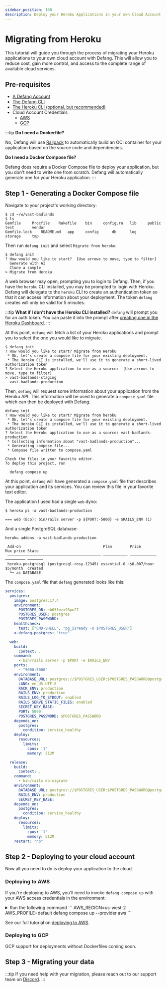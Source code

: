 ```yaml
---
sidebar_position: 100
description: Deploy your Heroku Applications in your own Cloud Account with Defang
---
```


# Migrating from Heroku

This tutorial will guide you through the process of migrating your Heroku applications to your own cloud account with Defang. This will allow you to reduce cost, gain more control, and access to the complete range of available cloud services.

## Pre-requisites
* [A Defang Account](/docs/concepts/authentication)
* [The Defang CLI](/docs/getting-started#install-the-defang-cli)
* [The Heroku CLI (optional, but recommended)](https://devcenter.heroku.com/articles/heroku-cli#install-the-heroku-cli)
* Cloud Account Credentials
  * [AWS](https://docs.aws.amazon.com/cli/latest/userguide/cli-chap-authentication.html)
  * [GCP](https://cloud.google.com/docs/authentication/set-up-adc-local-dev-environment)

:::tip
**Do I need a Dockerfile?**

No, Defang will use [Railpack](https://railpack.com/) to automatically build an OCI container for your application based on the source code and dependencies.

**Do I need a Docker Compose file?**

Defang does require a Docker Compose file to deploy your application, but you don't need to write one from scratch. Defang will automatically generate one for your Heroku application.
:::

## Step 1 - Generating a Docker Compose file

Navigate to your project's working directory:

```
$ cd ~/w/vast-badlands
$ ls
Gemfile		Procfile	Rakefile	bin		config.ru	lib		public		test		vendor
Gemfile.lock	README.md	app		config		db		log		storage		tmp
```

Then run `defang init` and select `Migrate from heroku`:
```
$ defang init
? How would you like to start?  [Use arrows to move, type to filter]
  Generate with AI
  Clone a sample
> Migrate from Heroku
```

A web browser may open, prompting you to login to Defang. Then, if you have the `heroku` CLI installed, you may be prompted to login with Heroku. Defang will delegate to the `heroku` CLI to create an authentication token so that it can access information about your deployment. The token `defang` creates will only be valid for 5 minutes.

:::tip
**What if I don't have the Heroku CLI installed?**
`defang` will prompt you for an auth token. You can paste it into the prompt after [creating one in the Heroku Dashboard](https://dashboard.heroku.com/account/applications/authorizations/new).
:::

At this point, `defang` will fetch a list of your Heroku applications and prompt you to select the one you would like to migrate.

```
$ defang init
? How would you like to start? Migrate from Heroku
 * Ok, let's create a compose file for your existing deployment.
 * The Heroku CLI is installed, we'll use it to generate a short-lived authorization token
? Select the Heroku application to use as a source:  [Use arrows to move, type to filter]
> vast-badlands-staging
  vast-badlands-production
```

Then, `defang` will request some information about your application from the Heroku API. This information will be used to generate a `compose.yaml` file which can then be deployed with Defang.

```
defang init
? How would you like to start? Migrate from heroku
 * Ok, let's create a compose file for your existing deployment.
 * The Heroku CLI is installed, we'll use it to generate a short-lived authorization token
? Select the Heroku application to use as a source: vast-badlands-production
 * Collecting information about "vast-badlands-production"...
 * Generating compose file...
 * Compose file written to compose.yaml

Check the files in your favorite editor.
To deploy this project, run

  defang compose up
```

At this point, `defang` will have generated a `compose.yaml` file that describes your application and its services. You can review this file in your favorite text editor.

The application I used had a single `web` dyno:
```
$ heroku ps -a vast-badlands-production

=== web (Eco): bin/rails server -p ${PORT:-5000} -e $RAILS_ENV (1)
```

And a single PostgreSQL database:
```
heroku addons -a vast-badlands-production

 Add-on                                     Plan        Price        Max price State
 ────────────────────────────────────────── ─────────── ──────────── ───────── ───────
 heroku-postgresql (postgresql-rosy-12345) essential-0 ~$0.007/hour $5/month  created
  └─ as DATABASE
```

The `compose.yaml` file that `defang` generated looks like this:

```yaml
services:
  postgres:
    image: postgres:17.4
    environment:
      POSTGRES_DB: eb631mzx93pn27
      POSTGRES_USER: postgres
      POSTGRES_PASSWORD:
    healthcheck:
      test: ["CMD-SHELL", "pg_isready -U $POSTGRES_USER"]
    x-defang-postgres: "true"

  web:
    build:
      context: .
    command:
      - bin/rails server -p $PORT -e $RAILS_ENV
    ports:
      - "5000:5000"
    environment:
      DATABASE_URL: postgres://$POSTGRES_USER:$POSTGRES_PASSWORD@postgres:5432/$POSTGRES_DB
      LANG: en_US.UTF-8
      RACK_ENV: production
      RAILS_ENV: production
      RAILS_LOG_TO_STDOUT: enabled
      RAILS_SERVE_STATIC_FILES: enabled
      SECRET_KEY_BASE:
      PORT: 5000
      POSTGRES_PASSWORD: $POSTGRES_PASSWORD
    depends_on:
      postgres:
        condition: service_healthy
    deploy:
      resources:
        limits:
          cpus: '1'
          memory: 512M

  release:
    build:
      context: .
    command:
      - bin/rails db:migrate
    environment:
      DATABASE_URL: postgres://$POSTGRES_USER:$POSTGRES_PASSWORD@postgres:5432/$POSTGRES_DB
      RAILS_ENV: production
      SECRET_KEY_BASE:
    depends_on:
      postgres:
        condition: service_healthy
    deploy:
      resources:
        limits:
          cpus: '1'
          memory: 512M
    restart: "no"
```

## Step 2 - Deploying to your cloud account

Now all you need to do is deploy your application to the cloud.

### Deploying to AWS

If you're deploying to AWS, you'll need to invoke `defang compose up` with your AWS access credentials in the environment:

<details>
<summary>
Run the following command
```
AWS_REGION=us-west-2 AWS_PROFILE=default defang compose up --provider aws
```
</summary>

```
 * Using Defang Playground provider from stored preference
 ! Defang cannot monitor status of the following managed service(s): [postgres].
   To check if the managed service is up, check the status of the service which depends on it.
 * Packaging the project files for release at /Users/defang/w/vast-badlands
 * Uploading the project files for release
 * Packaging the project files for web at /Users/defang/w/vast-badlands
 * Uploading the project files for web
 * Monitor your services' status in the defang portal
   - https://portal.defang.io/service/postgres
   - https://portal.defang.io/service/release
   - https://portal.defang.io/service/web
 * Tailing logs for deployment ID qhjwfbi6p1re ; press Ctrl+C to detach:
2025-08-28T14:46:14.632-07:00 cd Update started for stack defang-prod1
2025-08-28T14:46:17.801-07:00 cd  ** Updating service "postgres"
2025-08-28T14:46:17.869-07:00 cd  ** Building image for "release"...
2025-08-28T14:46:17.931-07:00 cd  ** Building image for "web"...
2025-08-28T14:46:17.946-07:00 cd  ** Updating service "web"
2025-08-28T14:46:20.003-07:00 cd  ** Updated service "postgres" to revision 1
2025-08-28T14:47:00.757-07:00 postgres The files belonging to this database system will be owned by user "postgres".
2025-08-28T14:47:00.757-07:00 postgres This user must also own the server process.
2025-08-28T14:47:00.758-07:00 postgres The database cluster will be initialized with locale "en_US.utf8".
2025-08-28T14:47:00.758-07:00 postgres The default database encoding has accordingly been set to "UTF8".
2025-08-28T14:47:00.758-07:00 postgres The default text search configuration will be set to "english".
2025-08-28T14:47:00.758-07:00 postgres Data page checksums are disabled.
2025-08-28T14:47:00.758-07:00 postgres fixing permissions on existing directory /var/lib/postgresql/data ... ok
2025-08-28T14:47:00.758-07:00 postgres creating subdirectories ... ok
2025-08-28T14:47:00.758-07:00 postgres selecting dynamic shared memory implementation ... posix
2025-08-28T14:47:00.829-07:00 postgres selecting default "max_connections" ... 100
2025-08-28T14:47:00.924-07:00 postgres selecting default "shared_buffers" ... 128MB
2025-08-28T14:47:00.940-07:00 postgres selecting default time zone ... Etc/UTC
2025-08-28T14:47:00.941-07:00 postgres creating configuration files ... ok
2025-08-28T14:47:01.723-07:00 postgres running bootstrap script ... ok
2025-08-28T14:47:03.232-07:00 postgres performing post-bootstrap initialization ... ok
2025-08-28T14:47:03.368-07:00 postgres initdb: hint: You can change this by editing pg_hba.conf or using the option -A, or --auth-local and --auth-host, the next time you run initdb.
2025-08-28T14:47:03.368-07:00 postgres syncing data to disk ... ok
2025-08-28T14:47:03.368-07:00 postgres Success. You can now start the database server using:
2025-08-28T14:47:03.368-07:00 postgres     pg_ctl -D /var/lib/postgresql/data -l logfile start
2025-08-28T14:47:03.530-07:00 postgres waiting for server to start....2025-08-28 21:47:03.530 UTC [48] LOG:  starting PostgreSQL 17.4 (Debian 17.4-1.pgdg120+2) on x86_64-pc-linux-gnu, compiled by gcc (Debian 12.2.0-14) 12.2.0, 64-bit
2025-08-28T14:47:03.533-07:00 postgres 2025-08-28 21:47:03.533 UTC [48] LOG:  listening on Unix socket "/var/run/postgresql/.s.PGSQL.5432"
2025-08-28T14:47:03.544-07:00 postgres 2025-08-28 21:47:03.544 UTC [51] LOG:  database system was shut down at 2025-08-28 21:47:03 UTC
2025-08-28T14:47:03.550-07:00 postgres 2025-08-28 21:47:03.550 UTC [48] LOG:  database system is ready to accept connections
2025-08-28T14:47:03.639-07:00 postgres  done
2025-08-28T14:47:03.639-07:00 postgres server started
2025-08-28T14:47:04.033-07:00 postgres CREATE DATABASE
2025-08-28T14:47:04.034-07:00 postgres /usr/local/bin/docker-entrypoint.sh: ignoring /docker-entrypoint-initdb.d/*
2025-08-28T14:47:04.035-07:00 postgres waiting for server to shut down....2025-08-28 21:47:04.035 UTC [48] LOG:  received fast shutdown request
2025-08-28T14:47:04.039-07:00 postgres 2025-08-28 21:47:04.039 UTC [48] LOG:  aborting any active transactions
2025-08-28T14:47:04.040-07:00 postgres 2025-08-28 21:47:04.040 UTC [48] LOG:  background worker "logical replication launcher" (PID 54) exited with exit code 1
2025-08-28T14:47:04.043-07:00 postgres 2025-08-28 21:47:04.042 UTC [49] LOG:  shutting down
2025-08-28T14:47:04.045-07:00 postgres 2025-08-28 21:47:04.045 UTC [49] LOG:  checkpoint starting: shutdown immediate
2025-08-28T14:47:04.158-07:00 postgres 2025-08-28 21:47:04.158 UTC [49] LOG:  checkpoint complete: wrote 921 buffers (5.6%); 0 WAL file(s) added, 0 removed, 0 recycled; write=0.097 s, sync=0.008 s, total=0.116 s; sync files=301, longest=0.003 s, average=0.001 s; distance=4238 kB, estimate=4238 kB; lsn=0/1908990, redo lsn=0/1908990
2025-08-28T14:47:04.164-07:00 postgres 2025-08-28 21:47:04.164 UTC [48] LOG:  database system is shut down
2025-08-28T14:47:03.368-07:00 postgres initdb: warning: enabling "trust" authentication for local connections
2025-08-28T14:47:04.235-07:00 postgres  done
2025-08-28T14:47:04.235-07:00 postgres server stopped
2025-08-28T14:47:04.238-07:00 postgres PostgreSQL init process complete; ready for start up.
2025-08-28T14:47:04.269-07:00 postgres 2025-08-28 21:47:04.269 UTC [1] LOG:  starting PostgreSQL 17.4 (Debian 17.4-1.pgdg120+2) on x86_64-pc-linux-gnu, compiled by gcc (Debian 12.2.0-14) 12.2.0, 64-bit
2025-08-28T14:47:04.323-07:00 postgres 2025-08-28 21:47:04.323 UTC [1] LOG:  listening on IPv4 address "0.0.0.0", port 5432
2025-08-28T14:47:04.324-07:00 postgres 2025-08-28 21:47:04.323 UTC [1] LOG:  listening on IPv6 address "::", port 5432
2025-08-28T14:47:04.329-07:00 postgres 2025-08-28 21:47:04.329 UTC [1] LOG:  listening on Unix socket "/var/run/postgresql/.s.PGSQL.5432"
2025-08-28T14:47:04.338-07:00 postgres 2025-08-28 21:47:04.338 UTC [64] LOG:  database system was shut down at 2025-08-28 21:47:04 UTC
2025-08-28T14:47:04.345-07:00 postgres 2025-08-28 21:47:04.345 UTC [1] LOG:  database system is ready to accept connections
2025-08-28T14:51:54.551-07:00 cd  ** Build succeeded for "web"
2025-08-28T14:51:56.626-07:00 cd  ** Build succeeded for "release"
2025-08-28T14:52:04.407-07:00 postgres 2025-08-28 21:52:04.407 UTC [62] LOG:  checkpoint starting: time
2025-08-28T14:52:06.028-07:00 postgres 2025-08-28 21:52:06.027 UTC [62] LOG:  checkpoint complete: wrote 19 buffers (0.1%); 0 WAL file(s) added, 0 removed, 0 recycled; write=1.609 s, sync=0.004 s, total=1.621 s; sync files=11, longest=0.003 s, average=0.001 s; distance=28 kB, estimate=28 kB; lsn=0/190FA40, redo lsn=0/190F9E8
2025-08-28T14:52:32.418-07:00 release I, [2025-08-28T21:52:32.392682 #1]  INFO -- : Migrating to CreateMembers (20240416182733)
2025-08-28T14:52:32.418-07:00 release == 20240416182733 CreateMembers: migrating ====================================
2025-08-28T14:52:32.418-07:00 release -- create_table(:members)
2025-08-28T14:52:32.418-07:00 release    -> 0.0029s
2025-08-28T14:52:32.418-07:00 release == 20240416182733 CreateMembers: migrated (0.0030s) ===========================
2025-08-28T14:52:32.418-07:00 release I, [2025-08-28T21:52:32.400192 #1]  INFO -- : Migrating to DeviseCreateUsers (20240417165503)
2025-08-28T14:52:32.418-07:00 release == 20240417165503 DeviseCreateUsers: migrating ================================
2025-08-28T14:52:32.418-07:00 release -- create_table(:users)
2025-08-28T14:52:32.418-07:00 release    -> 0.0039s
2025-08-28T14:52:32.418-07:00 release -- add_index(:users, :email, {:unique=>true})
2025-08-28T14:52:32.418-07:00 release    -> 0.0013s
2025-08-28T14:52:32.418-07:00 release -- add_index(:users, :reset_password_token, {:unique=>true})
2025-08-28T14:52:32.418-07:00 release    -> 0.0008s
2025-08-28T14:52:32.418-07:00 release == 20240417165503 DeviseCreateUsers: migrated (0.0062s) =======================
2025-08-28T14:52:32.418-07:00 release I, [2025-08-28T21:52:32.409275 #1]  INFO -- : Migrating to AddUserIdToMembers (20240417202202)
2025-08-28T14:52:32.418-07:00 release == 20240417202202 AddUserIdToMembers: migrating ===============================
2025-08-28T14:52:32.418-07:00 release -- add_column(:members, :user_id, :integer)
2025-08-28T14:52:32.418-07:00 release    -> 0.0012s
2025-08-28T14:52:32.418-07:00 release -- add_index(:members, :user_id)
2025-08-28T14:52:32.418-07:00 release    -> 0.0009s
2025-08-28T14:52:32.418-07:00 release == 20240417202202 AddUserIdToMembers: migrated (0.0022s) ======================
2025-08-28T14:52:45.061-07:00 cd  ** Updated service "web" to revision 1
2025-08-28T14:52:49.353-07:00 cd Update succeeded in 6m34.758057781s ; provisioning...
2025-08-28T14:53:32.118-07:00 web => Booting Puma
2025-08-28T14:53:32.119-07:00 web => Rails 7.1.3.2 application starting in production
2025-08-28T14:53:32.119-07:00 web => Run `bin/rails server --help` for more startup options
2025-08-28T14:53:34.228-07:00 web Puma starting in single mode...
2025-08-28T14:53:34.228-07:00 web * Puma version: 6.4.2 (ruby 3.3.4-p94) ("The Eagle of Durango")
2025-08-28T14:53:34.228-07:00 web *  Min threads: 5
2025-08-28T14:53:34.228-07:00 web *  Max threads: 5
2025-08-28T14:53:34.228-07:00 web *  Environment: production
2025-08-28T14:53:34.228-07:00 web *          PID: 1
2025-08-28T14:53:34.230-07:00 web * Listening on http://0.0.0.0:5000
2025-08-28T14:53:34.232-07:00 web Use Ctrl-C to stop
```
</details>

See our full tutorial on [deploying to AWS](/docs/tutorials/deploy-to-aws).

### Deploying to GCP

GCP support for deployments without Dockerfiles coming soon.

## Step 3 - Migrating your data

:::tip
If you need help with your migration, please reach out to our support team on [Discord](https://s.defang.io/discord).
:::
